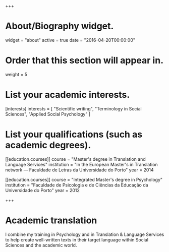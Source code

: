 +++
# About/Biography widget.
widget = "about"
active = true
date = "2016-04-20T00:00:00"

# Order that this section will appear in.
weight = 5

# List your academic interests.
[interests]
  interests = [
    "Scientific writing",
    "Terminology in Social Sciences",
    "Applied Social Psychology"
  ]

# List your qualifications (such as academic degrees).
[[education.courses]]
  course = "Master's degree in Translation and Language Services"
  institution = "In the European Master's in Translation network — Faculdade de Letras da Universidade do Porto"
  year = 2014

[[education.courses]]
  course = "Integrated Master's degree in Psychology"
  institution = "Faculdade de Psicologia e de Ciências da Educação da Universidade do Porto"
  year = 2012
 
+++

# Academic translation

I combine my training in Psychology and in Translation & Language Services to help create well-written texts in their target language within Social Sciences and the academic world.
